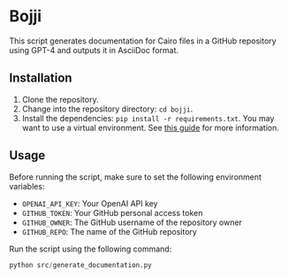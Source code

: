 # Bojji

This script generates documentation for Cairo files in a GitHub repository using GPT-4 and outputs it in AsciiDoc format.

## Installation

1. Clone the repository.
2. Change into the repository directory: `cd bojji`.
3. Install the dependencies: `pip install -r requirements.txt`. You may want to use a virtual environment. See [this guide](https://docs.python.org/3/tutorial/venv.html) for more information.

## Usage

Before running the script, make sure to set the following environment variables:

- `OPENAI_API_KEY`: Your OpenAI API key
- `GITHUB_TOKEN`: Your GitHub personal access token
- `GITHUB_OWNER`: The GitHub username of the repository owner
- `GITHUB_REPO`: The name of the GitHub repository

Run the script using the following command:

```python
python src/generate_documentation.py
```



